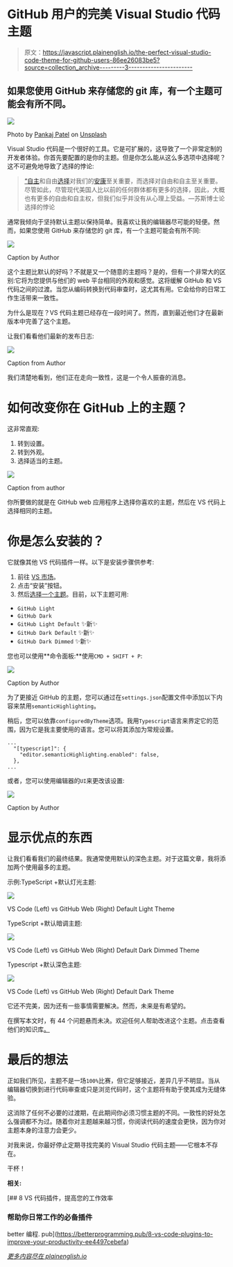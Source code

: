 # GitHub 用户的完美 Visual Studio 代码主题

> 原文：<https://javascript.plainenglish.io/the-perfect-visual-studio-code-theme-for-github-users-86ee26083be5?source=collection_archive---------3----------------------->

## 如果您使用 GitHub 来存储您的 git 库，有一个主题可能会有所不同。

![](img/425aaa84a8718bb36ba099ae76c289fc.png)

Photo by [Pankaj Patel](https://unsplash.com/@pankajpatel?utm_source=medium&utm_medium=referral) on [Unsplash](https://unsplash.com?utm_source=medium&utm_medium=referral)

Visual Studio 代码是一个很好的工具。它是可扩展的，这导致了一个非常定制的开发者体验。你首先要配置的是你的主题。但是你怎么能从这么多选项中选择呢？这不可避免地导致了选择的悖论:

> [“自主](https://en.wikipedia.org/wiki/Autonomy)和自由[选择](https://en.wikipedia.org/wiki/Choice)对我们的[安康](https://en.wikipedia.org/wiki/Well-being)至关重要，而选择对自由和自主至关重要。尽管如此，尽管现代美国人比以前的任何群体都有更多的选择，因此，大概也有更多的自由和自主权，但我们似乎并没有从心理上受益。—苏斯博士论选择的悖论

通常我倾向于坚持默认主题以保持简单。我喜欢让我的编辑器尽可能的轻便。然而，如果您使用 GitHub 来存储您的 git 库，有一个主题可能会有所不同:

![](img/349ded828ad41e944cba2482817a4d41.png)

Caption by Author

这个主题比默认的好吗？不就是又一个随意的主题吗？是的，但有一个非常大的区别:它将为您提供与他们的 web 平台相同的外观和感觉。这将缓解 GitHub 和 VS 代码之间的过渡。当您从编码转换到代码审查时，这尤其有用。它会给你的日常工作生活带来一致性。

为什么是现在？VS 代码主题已经存在一段时间了。然而，直到最近他们才在最新版本中完善了这个主题。

让我们看看他们最新的发布日志:

![](img/e709445cd1db16c09f74484385b36b4b.png)

Caption from Author

我们清楚地看到，他们正在走向一致性，这是一个令人振奋的消息。

# 如何改变你在 GitHub 上的主题？

这非常直观:

1.  转到设置。
2.  转到外观。
3.  选择适当的主题。

![](img/4a99d1acf9f078e4646c9116a64ffcce.png)

Caption from author

你所要做的就是在 GitHub web 应用程序上选择你喜欢的主题，然后在 VS 代码上选择相同的主题。

# 你是怎么安装的？

它就像其他 VS 代码插件一样。以下是安装步骤供参考:

1.  前往 [VS 市场](https://marketplace.visualstudio.com/items?itemName=GitHub.github-vscode-theme)。
2.  点击“安装”按钮。
3.  然后[选择一个主题](https://code.visualstudio.com/docs/getstarted/themes#_selecting-the-color-theme)。目前，以下主题可用:

*   `GitHub Light`
*   `GitHub Dark`
*   `GitHub Light Default` ✨新✨
*   `GitHub Dark Default` ✨新✨
*   `GitHub Dark Dimmed` ✨新✨

您也可以使用**命令面板:**使用`CMD + SHIFT + P`:

![](img/917861fb4ef1b5cb6d1488185c605422.png)

Caption by Author

为了更接近 GitHub 的主题，您可以通过在`settings.json`配置文件中添加以下内容来禁用`semanticHighlighting`。

稍后，您可以依靠`configuredByTheme`选项。我用`Typescript`语言来界定它的范围，因为它是我主要使用的语言。您可以将其添加为常规设置。

```
...
  "[typescript]": {
    "editor.semanticHighlighting.enabled": false,
  },
...
```

或者，您可以使用编辑器的`UI`来更改该设置:

![](img/1a22cf8475cefba7a580f9b1066b68fd.png)

Caption by Author

# 显示优点的东西

让我们看看我们的最终结果。我通常使用默认的深色主题。对于这篇文章，我将添加两个使用最多的主题。

示例:TypeScript +默认灯光主题:

![](img/d1b7169cada7c31904a0fb450f5d7d8b.png)

VS Code (Left) vs GitHub Web (Right) Default Light Theme

TypeScript +默认暗调主题:

![](img/1c3ac4c73a7b3c1afaa4395d18f7b7d7.png)

VS Code (Left) vs GitHub Web (Right) Default Dark Dimmed Theme

Typescript +默认深色主题:

![](img/e9952dc8519ff7db844f5f45ebcedd8d.png)

VS Code (Left) vs GitHub Web (Right) Default Dark Theme

它还不完美，因为还有一些事情需要解决。然而，未来是有希望的。

在撰写本文时，有 44 个问题悬而未决。欢迎任何人帮助改进这个主题。点击查看他们的知识库[。](https://github.com/primer/github-vscode-theme)

# 最后的想法

正如我们所见，主题不是一场`100%`比赛，但它足够接近，差异几乎不明显。当从编辑器切换到进行代码审查或只是浏览代码时，这个主题将有助于使其成为无缝体验。

这消除了任何不必要的过渡期，在此期间你必须习惯主题的不同。一致性的好处怎么强调都不为过。随着你对主题越来越习惯，你阅读代码的速度会更快，因为你对主题本身的注意力会更少。

对我来说，你最好停止定期寻找完美的 Visual Studio 代码主题——它根本不存在。

干杯！

**相关:**

[](https://betterprogramming.pub/8-vs-code-plugins-to-improve-your-productivity-ee4497cebefa) [## 8 VS 代码插件，提高您的工作效率

### 帮助你日常工作的必备插件

better 编程. pub](https://betterprogramming.pub/8-vs-code-plugins-to-improve-your-productivity-ee4497cebefa) 

[*更多内容尽在 plainenglish.io*](http://plainenglish.io/)